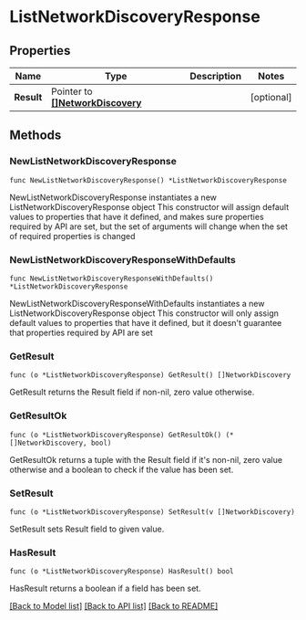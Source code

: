 # ListNetworkDiscoveryResponse

## Properties

Name | Type | Description | Notes
------------ | ------------- | ------------- | -------------
**Result** | Pointer to [**[]NetworkDiscovery**](NetworkDiscovery.md) |  | [optional] 

## Methods

### NewListNetworkDiscoveryResponse

`func NewListNetworkDiscoveryResponse() *ListNetworkDiscoveryResponse`

NewListNetworkDiscoveryResponse instantiates a new ListNetworkDiscoveryResponse object
This constructor will assign default values to properties that have it defined,
and makes sure properties required by API are set, but the set of arguments
will change when the set of required properties is changed

### NewListNetworkDiscoveryResponseWithDefaults

`func NewListNetworkDiscoveryResponseWithDefaults() *ListNetworkDiscoveryResponse`

NewListNetworkDiscoveryResponseWithDefaults instantiates a new ListNetworkDiscoveryResponse object
This constructor will only assign default values to properties that have it defined,
but it doesn't guarantee that properties required by API are set

### GetResult

`func (o *ListNetworkDiscoveryResponse) GetResult() []NetworkDiscovery`

GetResult returns the Result field if non-nil, zero value otherwise.

### GetResultOk

`func (o *ListNetworkDiscoveryResponse) GetResultOk() (*[]NetworkDiscovery, bool)`

GetResultOk returns a tuple with the Result field if it's non-nil, zero value otherwise
and a boolean to check if the value has been set.

### SetResult

`func (o *ListNetworkDiscoveryResponse) SetResult(v []NetworkDiscovery)`

SetResult sets Result field to given value.

### HasResult

`func (o *ListNetworkDiscoveryResponse) HasResult() bool`

HasResult returns a boolean if a field has been set.


[[Back to Model list]](../README.md#documentation-for-models) [[Back to API list]](../README.md#documentation-for-api-endpoints) [[Back to README]](../README.md)


